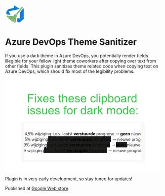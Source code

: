 <img src="images/logo.svg" width="64"/>

# Azure DevOps Theme Sanitizer

If you use a dark theme in Azure DevOps, you potentially render fields illegible for your fellow light theme coworkers after copying over text from other fields.
This plugin sanitizes theme related code when copying text on Azure DevOps, which should fix most of the legibility problems.
![alt text](images/screenshot.png)

Plugin is in very early development, so stay tuned for updates!

Published at [Google Web store](https://chromewebstore.google.com/detail/azure-devops-clipboard-sa/eoghblbpfpainiedalioipimndfdkipe?hl=en-US&utm_source=ext_sidebar).

